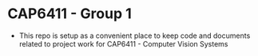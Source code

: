 # CAP6411 - Group 1
- This repo is setup as a convenient place to keep code and documents related to project work for CAP6411 - Computer Vision Systems
